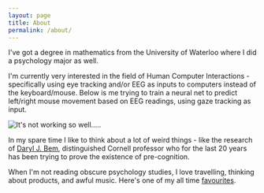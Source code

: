 ```yaml
---
layout: page
title: About
permalink: /about/
---
```

  I've got a degree in mathematics from the University of Waterloo where I did a psychology major as well. 
  
  I'm currently very interested in the field of Human Computer Interactions - specifically using eye tracking and/or EEG as inputs to computers instead of the keyboard/mouse. Below is me trying to train a neural net to predict left/right mouse movement based on EEG readings, using gaze tracking as input.
  
<img src="../_includes/gaze+eeg.gif" alt="It's not working so well.....">
  
  In my spare time I like to think about a lot of weird things - like the research of <a href="http://www.dbem.ws/FeelingFuture.pdf">Daryl J. Bem</a>, distinguished Cornell professor who for the last 20 years has been trying to prove the existence of pre-cognition.
  
  When I'm not reading obscure psychology studies, I love travelling, thinking about products, and awful music. Here's one of my all time <a href=" https://www.youtube.com/watch?v=iq_d8VSM0nw">favourites</a>. 
  
